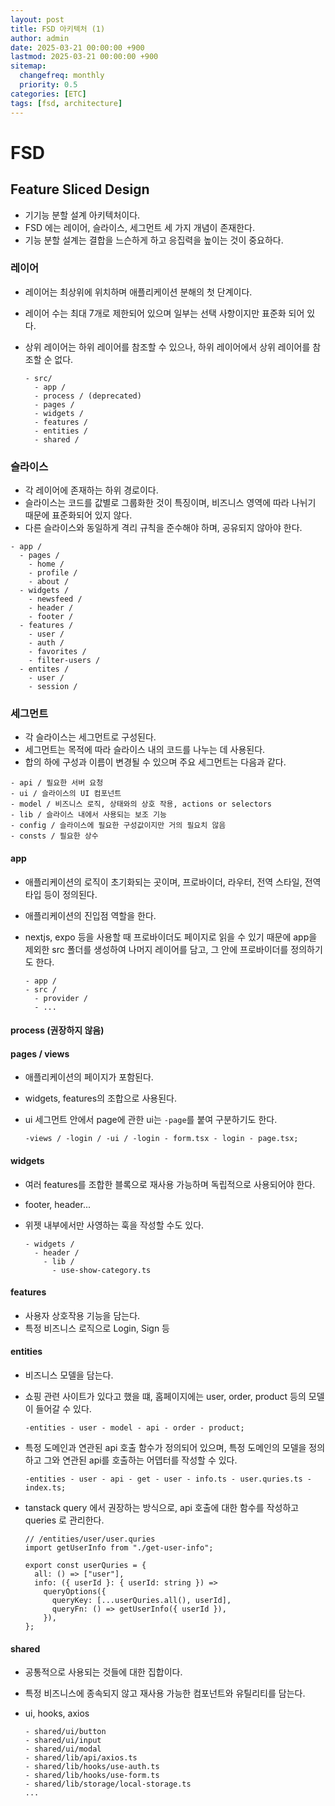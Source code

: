 ```yaml
---
layout: post
title: FSD 아키텍처 (1)
author: admin
date: 2025-03-21 00:00:00 +900
lastmod: 2025-03-21 00:00:00 +900
sitemap:
  changefreq: monthly
  priority: 0.5
categories: [ETC]
tags: [fsd, architecture]
---
```


# FSD

## Feature Sliced Design

- 기기능 분할 설계 아키텍처이다.
- FSD 에는 레이어, 슬라이스, 세그먼트 세 가지 개념이 존재한다.
- 기능 분할 설계는 결합을 느슨하게 하고 응집력을 높이는 것이 중요하다.

### 레이어

- 레이어는 최상위에 위치하며 애플리케이션 분해의 첫 단계이다.
- 레이어 수는 최대 7개로 제한되어 있으며 일부는 선택 사항이지만 표준화 되어 있다.
- 상위 레이어는 하위 레이어를 참조할 수 있으나, 하위 레이어에서 상위 레이어를 참조할 순 없다.

  ```
  - src/
    - app /
    - process / (deprecated)
    - pages /
    - widgets /
    - features /
    - entities /
    - shared /
  ```

### 슬라이스

- 각 레이어에 존재하는 하위 경로이다.
- 슬라이스는 코드를 값별로 그룹화한 것이 특징이며, 비즈니스 영역에 따라 나뉘기 때문에 표준화되어 있지 않다.
- 다른 슬라이스와 동일하게 격리 규칙을 준수해야 하며, 공유되지 않아야 한다.

```
- app /
  - pages /
    - home /
    - profile /
    - about /
  - widgets /
    - newsfeed /
    - header /
    - footer /
  - features /
    - user /
    - auth /
    - favorites /
    - filter-users /
  - entites /
    - user /
    - session /
```

### 세그먼트

- 각 슬라이스는 세그먼트로 구성된다.
- 세그먼트는 목적에 따라 슬라이스 내의 코드를 나누는 데 사용된다.
- 합의 하에 구성과 이름이 변경될 수 있으며 주요 세그먼트는 다음과 같다.

```
- api / 필요한 서버 요청
- ui / 슬라이스의 UI 컴포넌트
- model / 비즈니스 로직, 상태와의 상호 작용, actions or selectors
- lib / 슬라이스 내에서 사용되는 보조 기능
- config / 슬라이스에 필요한 구성값이지만 거의 필요치 않음
- consts / 필요한 상수
```

#### app

- 애플리케이션의 로직이 초기화되는 곳이며, 프로바이더, 라우터, 전역 스타일, 전역 타입 등이 정의된다.
- 애플리케이션의 진입점 역할을 한다.
- nextjs, expo 등을 사용할 때 프로바이더도 페이지로 읽을 수 있기 때문에 app을 제외한 src 폴더를 생성하여 나머지 레이어를 담고, 그 안에 프로바이더를 정의하기도 한다.

  ```
  - app /
  - src /
    - provider /
    - ...
  ```

#### process (권장하지 않음)

#### pages / views

- 애플리케이션의 페이지가 포함된다.
- widgets, features의 조합으로 사용된다.
- ui 세그먼트 안에서 page에 관한 ui는 `-page`를 붙여 구분하기도 한다.

  ```
  -views / -login / -ui / -login - form.tsx - login - page.tsx;
  ```

#### widgets

- 여러 features를 조합한 블록으로 재사용 가능하며 독립적으로 사용되어야 한다.
- footer, header...
- 위젯 내부에서만 사영하는 훅을 작성할 수도 있다.

  ```
  - widgets /
    - header /
      - lib /
        - use-show-category.ts
  ```

#### features

- 사용자 상호작용 기능을 담는다.
- 특정 비즈니스 로직으로 Login, Sign 등

#### entities

- 비즈니스 모델을 담는다.
- 쇼핑 관련 사이트가 있다고 했을 떄, 홈페이지에는 user, order, product 등의 모델이 들어갈 수 있다.

  ```
  -entities - user - model - api - order - product;
  ```

- 특정 도메인과 연관된 api 호출 함수가 정의되어 있으며, 특정 도메인의 모델을 정의하고 그와 연관된 api를 호출하는 어뎁터를 작성할 수 있다.

  ```
  -entities - user - api - get - user - info.ts - user.quries.ts - index.ts;
  ```

- tanstack query 에서 권장하는 방식으로, api 호출에 대한 함수를 작성하고 queries 로 관리한다.

  ```
  // /entities/user/user.quries
  import getUserInfo from "./get-user-info";

  export const userQuries = {
    all: () => ["user"],
    info: ({ userId }: { userId: string }) =>
      queryOptions({
        queryKey: [...userQuries.all(), userId],
        queryFn: () => getUserInfo({ userId }),
      }),
  };
  ```

#### shared

- 공통적으로 사용되는 것들에 대한 집합이다.
- 특정 비즈니스에 종속되지 않고 재사용 가능한 컴포넌트와 유틸리티를 담는다.
- ui, hooks, axios

  ```
  - shared/ui/button
  - shared/ui/input
  - shared/ui/modal
  - shared/lib/api/axios.ts
  - shared/lib/hooks/use-auth.ts
  - shared/lib/hooks/use-form.ts
  - shared/lib/storage/local-storage.ts
  ...
  ```
